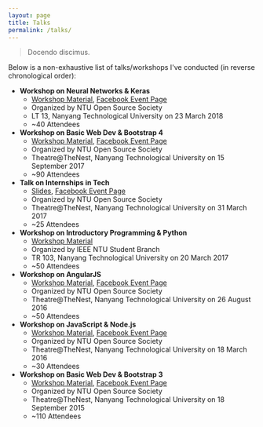 ```yaml
---
layout: page
title: Talks
permalink: /talks/
---
```


> Docendo discimus.

Below is a non-exhaustive list of talks/workshops I've conducted (in reverse chronological order):

- **Workshop on Neural Networks & Keras**
    - [Workshop Material](https://github.com/SuyashLakhotia/NTUOSS-NeuralNetworks), [Facebook Event Page](https://www.facebook.com/events/362663090882246/)
    - Organized by NTU Open Source Society
    - LT 13, Nanyang Technological University on 23 March 2018
    - ~40 Attendees
- **Workshop on Basic Web Dev & Bootstrap 4**
    - [Workshop Material](https://github.com/SuyashLakhotia/NTUOSS-Bootstrap4Workshop), [Facebook Event Page](https://www.facebook.com/events/121718955154465/)
    - Organized by NTU Open Source Society
    - Theatre@TheNest, Nanyang Technological University on 15 September 2017
    - ~90 Attendees
- **Talk on Internships in Tech**
    - [Slides](https://www.icloud.com/keynote/0QuV-nAopkWycL3FctwVGFIJg#Internships_in_Tech), [Facebook Event Page](https://www.facebook.com/events/1760899014238929)
    - Organized by NTU Open Source Society
    - Theatre@TheNest, Nanyang Technological University on 31 March 2017
    - ~25 Attendees
- **Workshop on Introductory Programming & Python**
    - [Workshop Material](https://github.com/SuyashLakhotia/IEEENTU-PythonBasics)
    - Organized by IEEE NTU Student Branch
    - TR 103, Nanyang Technological University on 20 March 2017
    - ~50 Attendees
- **Workshop on AngularJS**
    - [Workshop Material](https://github.com/SuyashLakhotia/NTUOSS-AngularJSWorkshop), [Facebook Event Page](https://www.facebook.com/events/188781154874203/)
    - Organized by NTU Open Source Society
    - Theatre@TheNest, Nanyang Technological University on 26 August 2016
    - ~50 Attendees
- **Workshop on JavaScript & Node.js**
    - [Workshop Material](https://github.com/SuyashLakhotia/NTUOSS-NodeWorkshop), [Facebook Event Page](https://www.facebook.com/events/1319749338040962/)
    - Organized by NTU Open Source Society
    - Theatre@TheNest, Nanyang Technological University on 18 March 2016
    - ~30 Attendees
- **Workshop on Basic Web Dev & Bootstrap 3**
    - [Workshop Material](https://github.com/SuyashLakhotia/NTUOSS-BootstrapWorkshop), [Facebook Event Page](https://www.facebook.com/events/982159005159890/)
    - Organized by NTU Open Source Society
    - Theatre@TheNest, Nanyang Technological University on 18 September 2015
    - ~110 Attendees
